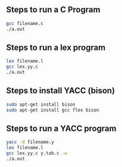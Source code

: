 ## Steps to run a C Program

```bash
gcc filename.c
./a.out
```
## Steps to run a lex program

```bash
lex filename.l
gcc lex.yy.c
./a.out
```
## Steps to install YACC (bison)
```bash
sudo apt-get install bison
sudo apt-get install gcc flex bison
```
## Steps to run a YACC program
```bash
yacc -d filename.y
lex filename.l
gcc lex.yy.c y.tab.c -w
./a.out
```